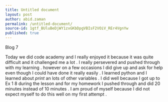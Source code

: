 ```yaml
---
title: Untitled document
layout: post
author: abid.zaman
permalink: /untitled-document/
source-id: 1gtf_BUluBeDjWY1zxGKbDpgVBIsF2VOiV_REr4VgnYw
published: true
---
```

Blog 7

Today we did code academy and I really enjoyed it because it was quite difficult and it challenged me a lot . I really persevered and pushed through with my learning . however on a few occasions I did give up and ask for help even though I could have done it really easily . I learned python and I learned about *print* an lots of other variables . I did well because I got up to Ex 1 8 during the lesson and for my homework I pushed through and did 20 minutes instead of 10 minutes . I am proud of myself because I did not expect myself to do this well on my first attempt .

